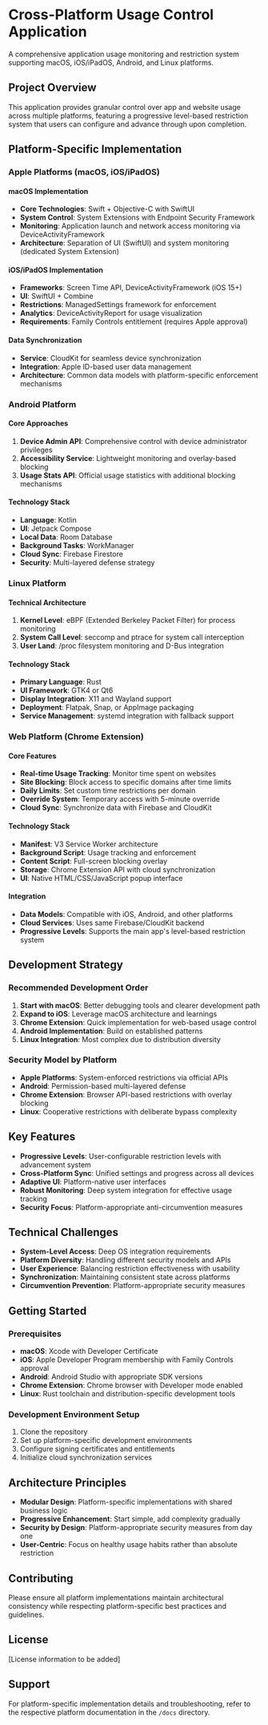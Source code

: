 # Cross-Platform Usage Control Application

A comprehensive application usage monitoring and restriction system supporting macOS, iOS/iPadOS, Android, and Linux platforms.

## Project Overview

This application provides granular control over app and website usage across multiple platforms, featuring a progressive level-based restriction system that users can configure and advance through upon completion.

## Platform-Specific Implementation

### Apple Platforms (macOS, iOS/iPadOS)

#### macOS Implementation
- **Core Technologies**: Swift + Objective-C with SwiftUI
- **System Control**: System Extensions with Endpoint Security Framework
- **Monitoring**: Application launch and network access monitoring via DeviceActivityFramework
- **Architecture**: Separation of UI (SwiftUI) and system monitoring (dedicated System Extension)

#### iOS/iPadOS Implementation
- **Frameworks**: Screen Time API, DeviceActivityFramework (iOS 15+)
- **UI**: SwiftUI + Combine
- **Restrictions**: ManagedSettings framework for enforcement
- **Analytics**: DeviceActivityReport for usage visualization
- **Requirements**: Family Controls entitlement (requires Apple approval)

#### Data Synchronization
- **Service**: CloudKit for seamless device synchronization
- **Integration**: Apple ID-based user data management
- **Architecture**: Common data models with platform-specific enforcement mechanisms

### Android Platform

#### Core Approaches
1. **Device Admin API**: Comprehensive control with device administrator privileges
2. **Accessibility Service**: Lightweight monitoring and overlay-based blocking
3. **Usage Stats API**: Official usage statistics with additional blocking mechanisms

#### Technology Stack
- **Language**: Kotlin
- **UI**: Jetpack Compose
- **Local Data**: Room Database
- **Background Tasks**: WorkManager
- **Cloud Sync**: Firebase Firestore
- **Security**: Multi-layered defense strategy

### Linux Platform

#### Technical Architecture
1. **Kernel Level**: eBPF (Extended Berkeley Packet Filter) for process monitoring
2. **System Call Level**: seccomp and ptrace for system call interception
3. **User Land**: /proc filesystem monitoring and D-Bus integration

#### Technology Stack
- **Primary Language**: Rust
- **UI Framework**: GTK4 or Qt6
- **Display Integration**: X11 and Wayland support
- **Deployment**: Flatpak, Snap, or AppImage packaging
- **Service Management**: systemd integration with fallback support

### Web Platform (Chrome Extension)

#### Core Features
- **Real-time Usage Tracking**: Monitor time spent on websites
- **Site Blocking**: Block access to specific domains after time limits
- **Daily Limits**: Set custom time restrictions per domain
- **Override System**: Temporary access with 5-minute override
- **Cloud Sync**: Synchronize data with Firebase and CloudKit

#### Technology Stack
- **Manifest**: V3 Service Worker architecture
- **Background Script**: Usage tracking and enforcement
- **Content Script**: Full-screen blocking overlay
- **Storage**: Chrome Extension API with cloud synchronization
- **UI**: Native HTML/CSS/JavaScript popup interface

#### Integration
- **Data Models**: Compatible with iOS, Android, and other platforms
- **Cloud Services**: Uses same Firebase/CloudKit backend
- **Progressive Levels**: Supports the main app's level-based restriction system

## Development Strategy

### Recommended Development Order
1. **Start with macOS**: Better debugging tools and clearer development path
2. **Expand to iOS**: Leverage macOS architecture and learnings
3. **Chrome Extension**: Quick implementation for web-based usage control
4. **Android Implementation**: Build on established patterns
5. **Linux Integration**: Most complex due to distribution diversity

### Security Model by Platform
- **Apple Platforms**: System-enforced restrictions via official APIs
- **Android**: Permission-based multi-layered defense
- **Chrome Extension**: Browser API-based restrictions with overlay blocking
- **Linux**: Cooperative restrictions with deliberate bypass complexity

## Key Features
- **Progressive Levels**: User-configurable restriction levels with advancement system
- **Cross-Platform Sync**: Unified settings and progress across all devices
- **Adaptive UI**: Platform-native user interfaces
- **Robust Monitoring**: Deep system integration for effective usage tracking
- **Security Focus**: Platform-appropriate anti-circumvention measures

## Technical Challenges
- **System-Level Access**: Deep OS integration requirements
- **Platform Diversity**: Handling different security models and APIs
- **User Experience**: Balancing restriction effectiveness with usability
- **Synchronization**: Maintaining consistent state across platforms
- **Circumvention Prevention**: Platform-appropriate security measures

## Getting Started

### Prerequisites
- **macOS**: Xcode with Developer Certificate
- **iOS**: Apple Developer Program membership with Family Controls approval
- **Android**: Android Studio with appropriate SDK versions
- **Chrome Extension**: Chrome browser with Developer mode enabled
- **Linux**: Rust toolchain and distribution-specific development tools

### Development Environment Setup
1. Clone the repository
2. Set up platform-specific development environments
3. Configure signing certificates and entitlements
4. Initialize cloud synchronization services

## Architecture Principles
- **Modular Design**: Platform-specific implementations with shared business logic
- **Progressive Enhancement**: Start simple, add complexity gradually
- **Security by Design**: Platform-appropriate security measures from day one
- **User-Centric**: Focus on healthy usage habits rather than absolute restriction

## Contributing
Please ensure all platform implementations maintain architectural consistency while respecting platform-specific best practices and guidelines.

## License
[License information to be added]

## Support
For platform-specific implementation details and troubleshooting, refer to the respective platform documentation in the `/docs` directory.
